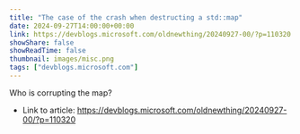 ```yaml
---
title: "The case of the crash when destructing a std::map"
date: 2024-09-27T14:00:00+00:00
link: https://devblogs.microsoft.com/oldnewthing/20240927-00/?p=110320
showShare: false
showReadTime: false
thumbnail: images/misc.png
tags: ["devblogs.microsoft.com"]
---
```

Who is corrupting the map?

- Link to article: https://devblogs.microsoft.com/oldnewthing/20240927-00/?p=110320